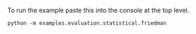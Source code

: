 To run the example paste this into the console at the top level.

~~~
python -m examples.evaluation.statistical.friedman
~~~